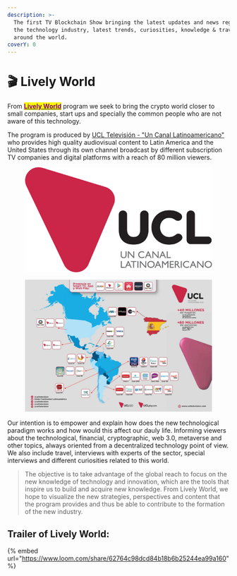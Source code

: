 ```yaml
---
description: >-
  The first TV Blockchain Show bringing the latest updates and news regarding
  the technology industry, latest trends, curiosities, knowledge & traveling
  around the world.
coverY: 0
---
```


# 🎬 Lively World

From [<mark style="color:purple;">**Lively World**</mark>](lively-world.md#trailer-of-lively-world) program we seek to bring the crypto world closer to small companies, start ups and specially the common people who are not aware of this technology.&#x20;

The program is produced by [UCL Televisión - "Un Canal Latinoamericano"](https://www.ucltelevision.com) who provides high quality audiovisual content to Latin America and the United States through its own channel broadcast by different subscription TV companies and digital platforms with a reach of 80 million viewers.

<figure><img src="../.gitbook/assets/Logo-UCL_VeraTV 2 (1).png" alt=""><figcaption></figcaption></figure>

<figure><img src="../.gitbook/assets/Screenshot 2022-11-09 at 12.21.09.png" alt=""><figcaption></figcaption></figure>

Our intention is to empower and explain how does the new technological paradigm works and how would this affect our dauly life. Informing viewers about the technological, financial, cryptographic, web 3.0, metaverse and other topics, always oriented from a decentralized technology point of view. We also include travel, interviews with experts of the sector, special interviews and different curiosities related to this world.&#x20;

> The objective is to take advantage of the global reach to focus on the new knowledge of technology and innovation, which are the tools that inspire us to build and acquire new knowledge. From Lively World, we hope to visualize the new strategies, perspectives and content that the program provides and thus be able to contribute to the formation of the new industry.

## Trailer of Lively World:&#x20;

{% embed url="https://www.loom.com/share/62764c98dcd84b18b6b25244ea99a160" %}
